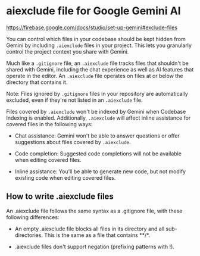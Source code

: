 # aiexclude file for Google Gemini AI

<https://firebase.google.com/docs/studio/set-up-gemini#exclude-files>

You can control which files in your codebase should be kept hidden from Gemini
by including `.aiexclude` files in your project. This lets you granularly
control the project context you share with Gemini.

Much like a `.gitignore` file, an `.aiexclude` file tracks files that shouldn't
be shared with Gemini, including the chat experience as well as AI features that
operate in the editor. An `.aiexclude` file operates on files at or below the
directory that contains it.

Note: Files ignored by `.gitignore` files in your repository are automatically
excluded, even if they're not listed in an `.aiexclude` file.

Files covered by `.aiexclude` won't be indexed by Gemini when Codebase Indexing
is enabled. Additionally, `.aiexclude` will affect inline assistance for covered
files in the following ways:

- Chat assistance: Gemini won't be able to answer questions or offer suggestions
  about files covered by `.aiexclude`.

- Code completion: Suggested code completions will not be available when editing
  covered files.

- Inline assistance: You'll be able to generate new code, but not modify
  existing code when editing covered files.

## How to write .aiexclude files

An .aiexclude file follows the same syntax as a .gitignore file, with these
following differences:

- An empty .aiexclude file blocks all files in its directory and all
  sub-directories. This is the same as a file that contains **/*.

- .aiexclude files don't support negation (prefixing patterns with !).
